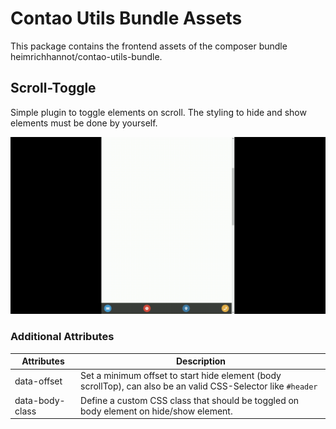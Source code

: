 # Contao Utils Bundle Assets

This package contains the frontend assets of the composer bundle heimrichhannot/contao-utils-bundle.

## Scroll-Toggle

Simple plugin to toggle elements on scroll. The styling to hide and show elements must be done by yourself.

![demo](https://raw.githubusercontent.com/heimrichhannot-contao-components/contao-utils-bundle/master/docs/scroll-toggle/scroll-toggle-demo.gif "Scroll Toggle Demo")

### Additional Attributes

| Attributes  | Description  |
|---|---|
| data-offset | Set a minimum offset to start hide element (body scrollTop), can also be an valid CSS-Selector like `#header` |
| data-body-class | Define a custom CSS class that should be toggled on body element on hide/show element. |
